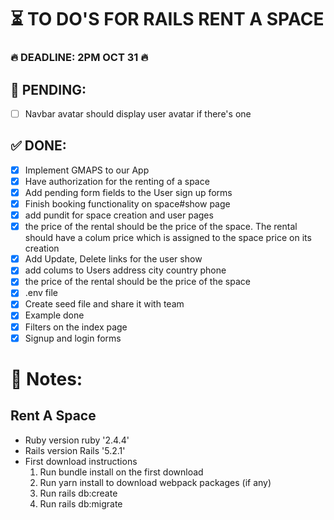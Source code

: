 
# ⏳ TO DO'S FOR RAILS RENT A SPACE 

### 🔥 DEADLINE: 2PM OCT 31 🔥

## 🚨 PENDING:

* [ ] Navbar avatar should display user avatar if there's one 

## ✅ DONE:

* [X] Implement GMAPS to our App
* [X] Have authorization for the renting of a space
* [X] Add pending form fields to the User sign up forms
* [X] Finish booking functionality on space#show page
* [X] add pundit for space creation and user pages
* [X] the price of the rental should be the price of the space. The rental should have a colum price which is assigned to the space price on its creation
* [X] Add Update, Delete links for the user show 
* [X] add colums to Users address city country phone 
* [X] the price of the rental should be the price of the space
* [X] .env file
* [X] Create seed file and share it with team
* [X] Example done
* [X] Filters on the index page
* [X] Signup and login forms

# 📝 Notes:

## Rent A Space

* Ruby version 
  ruby '2.4.4'
* Rails version
  Rails '5.2.1'
* First download instructions
  1. Run bundle install on the first download
  2. Run yarn install to download webpack packages (if any)
  3. Run rails db:create
  4. Run rails db:migrate
